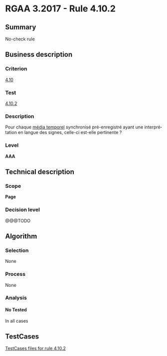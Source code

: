 # RGAA 3.2017 - Rule 4.10.2

## Summary
No-check rule


## Business description

### Criterion
[4.10](http://references.modernisation.gouv.fr/rgaa-accessibilite/criteres.html#crit-4-10)

### Test
[4.10.2](http://references.modernisation.gouv.fr/rgaa-accessibilite/criteres.html#test-4-10-2)

### Description
<div lang="fr">Pour chaque <a href="http://references.modernisation.gouv.fr/rgaa-accessibilite/glossaire.html#mdia-temporel-type-son-vido-et-synchronis">m&#xE9;dia temporel</a> synchronis&#xE9; pr&#xE9;-enregistr&#xE9; ayant une interpr&#xE9;tation en langue des signes, celle-ci est-elle pertinente&nbsp;?</div>

### Level
**AAA**


## Technical description

### Scope
**Page**

### Decision level
@@@TODO


## Algorithm

### Selection
None

### Process
None

### Analysis

#### No Tested
In all cases


##  TestCases

[TestCases files for rule 4.10.2](https://github.com/Asqatasun/Asqatasun/tree/develop/rules/rules-rgaa3.2017/src/test/resources/testcases/rgaa32017/Rgaa32017Rule041002/)


